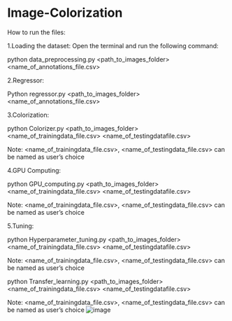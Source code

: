 # Image-Colorization
How to run the files:

1.Loading the dataset:
Open the terminal and run the following command:

python data_preprocessing.py <path_to_images_folder> <name_of_annotations_file.csv>

2.Regressor:

Python regressor.py <path_to_images_folder> <name_of_annotations_file.csv>

3.Colorization:

python Colorizer.py <path_to_images_folder> <name_of_trainingdata_file.csv> <name_of_testingdatafile.csv>

Note: <name_of_trainingdata_file.csv>, <name_of_testingdata_file.csv> can be named as user’s choice

4.GPU Computing:

python GPU_computing.py <path_to_images_folder> <name_of_trainingdata_file.csv> <name_of_testingdatafile.csv>

Note: <name_of_trainingdata_file.csv>, <name_of_testingdata_file.csv> can be named as user’s choice

5.Tuning:

python Hyperparameter_tuning.py <path_to_images_folder> <name_of_trainingdata_file.csv> <name_of_testingdatafile.csv>

Note: <name_of_trainingdata_file.csv>, <name_of_testingdata_file.csv> can be named as user’s choice


python Transfer_learning.py <path_to_images_folder> <name_of_trainingdata_file.csv> <name_of_testingdatafile.csv>

Note: <name_of_trainingdata_file.csv>, <name_of_testingdata_file.csv> can be named as user’s choice
![image](https://github.com/rev97/Image-Colorization/assets/89413538/4475e631-cce3-4b97-a476-0936f090cfe4)
